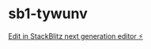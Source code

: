 # sb1-tywunv

[Edit in StackBlitz next generation editor ⚡️](https://stackblitz.com/~/github.com/mmuldoon/sb1-tywunv)